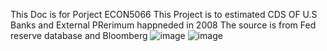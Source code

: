 This Doc is for Porject ECON5066 
This Project is to estimated CDS OF U.S Banks and External PRerimum happneded in 2008 
The source is from Fed reserve database and Bloomberg 
![image](https://github.com/LeiWangUog/External-Premiums-/assets/158491057/c63aaf62-1774-4aa1-bb1e-7a20cdbb6d69)
![image](https://github.com/LeiWangUog/External-Premiums-/assets/158491057/c58d7ac9-401f-4a74-b287-7b8840cef235)
